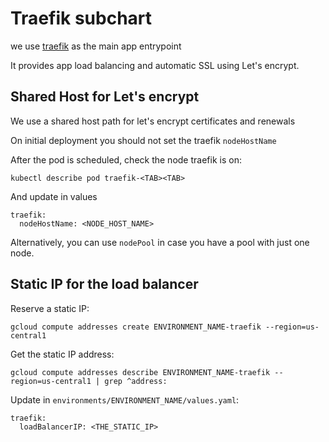 # Traefik subchart

we use [traefik](https://traefik.io/) as the main app entrypoint

It provides app load balancing and automatic SSL using Let's encrypt.


## Shared Host for Let's encrypt

We use a shared host path for let's encrypt certificates and renewals

On initial deployment you should not set the traefik `nodeHostName`

After the pod is scheduled, check the node traefik is on:

```
kubectl describe pod traefik-<TAB><TAB>
```

And update in values

```
traefik:
  nodeHostName: <NODE_HOST_NAME>
```

Alternatively, you can use `nodePool` in case you have a pool with just one node.


## Static IP for the load balancer

Reserve a static IP:

```
gcloud compute addresses create ENVIRONMENT_NAME-traefik --region=us-central1
```

Get the static IP address:

```
gcloud compute addresses describe ENVIRONMENT_NAME-traefik --region=us-central1 | grep ^address:
```

Update in `environments/ENVIRONMENT_NAME/values.yaml`:

```
traefik:
  loadBalancerIP: <THE_STATIC_IP>
```
